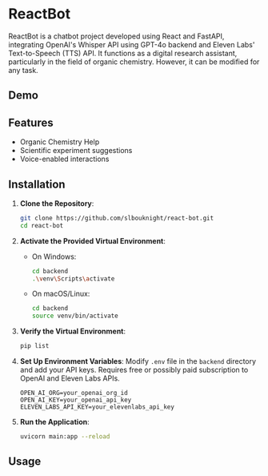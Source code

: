 # ReactBot

ReactBot is a chatbot project developed using React and FastAPI, integrating OpenAI's Whisper API using GPT-4o backend and Eleven Labs' Text-to-Speech (TTS) API. It functions as a digital research assistant, particularly in the field of organic chemistry. However, it can be modified for any task.

## Demo

## Features
- Organic Chemistry Help
- Scientific experiment suggestions
- Voice-enabled interactions

## Installation

1. **Clone the Repository**:
    ```bash
    git clone https://github.com/slbouknight/react-bot.git
    cd react-bot
    ```

2. **Activate the Provided Virtual Environment**:
    - On Windows:
      ```bash
      cd backend
      .\venv\Scripts\activate
      ```
    - On macOS/Linux:
      ```bash
      cd backend
      source venv/bin/activate
      ```

3. **Verify the Virtual Environment**:
    ```bash
    pip list
    ```

4. **Set Up Environment Variables**:
    Modify `.env` file in the `backend` directory and add your API keys. Requires free or possibly paid subscription to OpenAI and Eleven Labs APIs.
    ```plaintext
    OPEN_AI_ORG=your_openai_org_id
    OPEN_AI_KEY=your_openai_api_key
    ELEVEN_LABS_API_KEY=your_elevenlabs_api_key
    ```

5. **Run the Application**:
    ```bash
    uvicorn main:app --reload
    ```

## Usage
